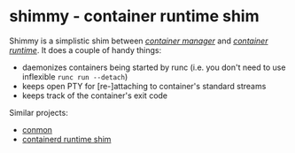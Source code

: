 # shimmy - container runtime shim

Shimmy is a simplistic shim between <a href="https://github.com/iximiuz/conman">_container manager_</a> and <a href="https://github.com/opencontainers/runc">_container runtime_</a>. It does a couple of handy things:

- daemonizes containers being started by runc (i.e. you don't need to use inflexible `runc run --detach`)
- keeps open PTY for [re-]attaching to container's standard streams
- keeps track of the container's exit code

Similar projects:

- <a href="https://github.com/containers/conmon">conmon</a>
- <a href="https://github.com/containerd/containerd/blob/master/runtime/v2/shim.go">containerd runtime shim</a>

